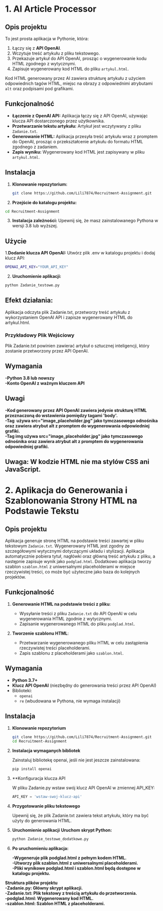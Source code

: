 # 1. AI Article Processor

## Opis projektu

To jest prosta aplikacja w Pythonie, która:
1. Łączy się z **API OpenAI**.
2. Wczytuje treść artykułu z pliku tekstowego.
3. Przekazuje artykuł do API OpenAI, prosząc o wygenerowanie kodu HTML zgodnego z wytycznymi.
4. Zapisuje wygenerowany kod HTML do pliku `artykul.html`.

Kod HTML generowany przez AI zawiera strukturę artykułu z użyciem odpowiednich tagów HTML, miejsc na obrazy z odpowiednimi atrybutami `alt` oraz podpisami pod grafikami.

## Funkcjonalność

- **Łączenie z OpenAI API:** Aplikacja łączy się z API OpenAI, używając klucza API dostarczonego przez użytkownika.
- **Przetwarzanie tekstu artykułu:** Artykuł jest wczytywany z pliku `Zadanie.txt`.
- **Generowanie HTML:** Aplikacja przesyła treść artykułu wraz z promptem do OpenAI, prosząc o przekształcenie artykułu do formatu HTML zgodnego z zadaniem.
- **Zapis wyniku:** Wygenerowany kod HTML jest zapisywany w pliku `artykul.html`.

## Instalacja

1. **Klonowanie repozytorium:**
   ```bash
   git clone https://github.com/Lili7874/Recruitment-Assignment.git
   ```
2. **Przejście do katalogu projektu:**
  ```bash
  cd Recruitment-Assignment
  ```
3. **Instalacja zależności:**
  Upewnij się, że masz zainstalowanego Pythona w wersji 3.8 lub wyższej.

## Użycie

1.**Dodanie klucza API OpenAI:**
  Utwórz plik .env w katalogu projektu i dodaj klucz API:
  ```bash
  OPENAI_API_KEY="YOUR_API_KEY"
  ```
2. **Uruchomienie aplikacji:**
  ```bash
  python Zadanie_testowe.py
  ```
## Efekt działania:
  Aplikacja odczyta plik Zadanie.txt, przetworzy treść artykułu z wykorzystaniem OpenAI API i zapisze wygenerowany HTML do artykul.html.

### Przykładowy Plik Wejściowy
  Plik Zadanie.txt powinien zawierać artykuł o sztucznej inteligencji, który zostanie przetworzony przez API OpenAI.

## Wymagania
  **-Python 3.8 lub nowszy**<br>
  **-Konto OpenAI z ważnym kluczem API**<br>

## Uwagi
  **-Kod generowany przez API OpenAI zawiera jedynie strukturę HTML przeznaczoną do wstawienia pomiędzy tagami 'body'.**<br>
  **-Tag <img> używa src="image_placeholder.jpg" jako tymczasowego odnośnika oraz zawiera atrybut alt z promptem do wygenerowania odpowiedniej grafiki.**<br>
  **-Tag img używa src="image_placeholder.jpg" jako tymczasowego odnośnika oraz zawiera atrybut alt z promptem do wygenerowania odpowiedniej grafiki.**<br>

## Uwaga: W kodzie HTML nie ma stylów CSS ani JavaScript.

# 2. Aplikacja do Generowania i Szablonowania Strony HTML na Podstawie Tekstu

## Opis projektu

Aplikacja generuje stronę HTML na podstawie treści zawartej w pliku tekstowym `Zadanie.txt`. Wygenerowany HTML jest zgodny ze szczegółowymi wytycznymi dotyczącymi układu i stylizacji. Aplikacja automatycznie pobiera tytuł, nagłówki oraz główną treść artykułu z pliku, a następnie zapisuje wynik jako `podglad.html`. Dodatkowo aplikacja tworzy szablon `szablon.html` z uniwersalnymi placeholderami w miejsce rzeczywistej treści, co może być użyteczne jako baza do kolejnych projektów.

## Funkcjonalność

1. **Generowanie HTML na podstawie treści z pliku**:
   - Wysyłanie treści z pliku `Zadanie.txt` do API OpenAI w celu wygenerowania HTML zgodnie z wytycznymi.
   - Zapisanie wygenerowanego HTML do pliku `podglad.html`.

2. **Tworzenie szablonu HTML**:
   - Przetwarzanie wygenerowanego pliku HTML w celu zastąpienia rzeczywistej treści placeholderami.
   - Zapis szablonu z placeholderami jako `szablon.html`.

## Wymagania

- **Python 3.7+**
- **Klucz API OpenAI** (niezbędny do generowania treści przez API OpenAI)
- Biblioteki:
  - `openai`
  - `re` (wbudowana w Pythona, nie wymaga instalacji)

## Instalacja

1. **Klonowanie repozytorium**
   ```bash
   git clone https://github.com/Lili7874/Recruitment-Assignment.git
   cd Recruitment-Assignment

2. **Instalacja wymaganych bibliotek**

   Zainstaluj bibliotekę openai, jeśli nie jest jeszcze zainstalowana:

   ```bash
   pip install openai
   ```

3. **Konfiguracja klucza API

   W pliku Zadanie.py wstaw swój klucz API OpenAI w zmiennej API_KEY:

   ```python
   API_KEY = 'wstaw-swoj-klucz-api'
   ```
   
4. **Przygotowanie pliku tekstowego**<br>

   Upewnij się, że plik Zadanie.txt zawiera tekst artykułu, który ma być użyty do generowania HTML.

5. **Uruchomienie aplikacji**
      **Uruchom skrypt Python:**
   
   ```bash
   python Zadanie_testowe_dodatkowe.py
   ```
   
7. **Po uruchomieniu aplikacja:**

      **-Wygeneruje plik podglad.html z pełnym kodem HTML.**<br>
      **-Utworzy plik szablon.html z uniwersalnymi placeholderami.**<br>
      **-Pliki wynikowe podglad.html i szablon.html będą dostępne w katalogu projektu.**<br>

**Struktura plików projektu**<br>
   **-Zadanie.py: Główny skrypt aplikacji.**<br>
   **-Zadanie.txt: Plik tekstowy z treścią artykułu do przetworzenia.**<br>
   **-podglad.html: Wygenerowany kod HTML.**<br>
   **-szablon.html: Szablon HTML z placeholderami.**<br>
